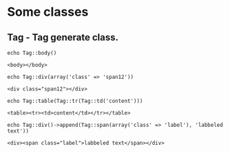 Some classes
============

Tag - Tag generate class.
-------------------------

    echo Tag::body()

    <body></body>

    echo Tag::div(array('class' => 'span12'))

    <div class="span12"></div>

    echo Tag::table(Tag::tr(Tag::td('content')))

    <table><tr><td>content</td></tr></table>

    echo Tag::div()->append(Tag::span(array('class' => 'label'), 'labbeled text'))

    <div><span class="label">labbeled text</span></div>
